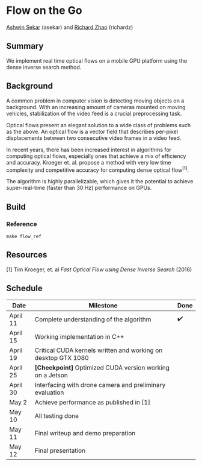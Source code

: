 # Flow on the Go

[Ashwin Sekar](mailto:asekar@andrew.cmu.edu) (asekar)
and [Richard Zhao](mailto:richardz@andrew.cmu.edu) (richardz)

## Summary

We implement real time optical flows on a mobile GPU platform using the dense inverse search method.

## Background

A common problem in computer vision is detecting moving objects on a background. With an increasing
amount of cameras mounted on moving vehicles, stabilization of the video feed is a crucial
preprocessing task.

Optical flows present an elegant solution to a wide class of problems such as the above. An optical
flow is a vector field that describes per-pixel displacements between two consecutive video frames
in a video feed.

In recent years, there has been increased interest in algorithms for computing optical flows,
especially ones that achieve a mix of efficiency and accuracy. Kroeger et. al. propose a method with
very low time complexity and competitive accuracy for computing dense optical flow<sup>[1]</sup>.

The algorithm is highly parallelizable, which gives it the potential to achieve super-real-time
(faster than 30 Hz) performance on GPUs.

## Build

### Reference

```shell
make flow_ref
```

## Resources

[1] Tim Kroeger, et. al *Fast Optical Flow using Dense Inverse Search* (2016)

## Schedule

| Date     | Milestone                                                     | Done |
| -------- | ------------------------------------------------------------- | ---- |
| April 11 | Complete understanding of the algorithm                       |  ✔️ |
| April 15 | Working implementation in C++                                 |      |
| April 19 | Critical CUDA kernels written and working on desktop GTX 1080 |      |
| April 25 | **[Checkpoint]** Optimized CUDA version working on a Jetson   |      |
| April 30 | Interfacing with drone camera and preliminary evaluation      |      |
| May 2    | Achieve performance as published in [1]                       |      |
| May 10   | All testing done                                              |      |
| May 11   | Final writeup and demo preparation                            |      |
| May 12   | Final presentation                                            |      |
